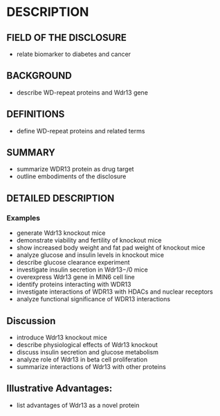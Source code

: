 # DESCRIPTION

## FIELD OF THE DISCLOSURE

- relate biomarker to diabetes and cancer

## BACKGROUND

- describe WD-repeat proteins and Wdr13 gene

## DEFINITIONS

- define WD-repeat proteins and related terms

## SUMMARY

- summarize WDR13 protein as drug target
- outline embodiments of the disclosure

## DETAILED DESCRIPTION

### Examples

- generate Wdr13 knockout mice
- demonstrate viability and fertility of knockout mice
- show increased body weight and fat pad weight of knockout mice
- analyze glucose and insulin levels in knockout mice
- describe glucose clearance experiment
- investigate insulin secretion in Wdr13−/0 mice
- overexpress Wdr13 gene in MIN6 cell line
- identify proteins interacting with WDR13
- investigate interactions of WDR13 with HDACs and nuclear receptors
- analyze functional significance of WDR13 interactions

## Discussion

- introduce Wdr13 knockout mice
- describe physiological effects of Wdr13 knockout
- discuss insulin secretion and glucose metabolism
- analyze role of Wdr13 in beta cell proliferation
- summarize interactions of Wdr13 with other proteins

## Illustrative Advantages:

- list advantages of Wdr13 as a novel protein


